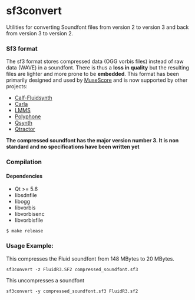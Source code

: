 # sf3convert

Utilities for converting Soundfont files from version 2 to version 3 and back from version 3 to version 2.

### Sf3 format

The sf3 format stores compressed data (OGG vorbis files) instead of raw data (WAVE) in a soundfont. There is thus a **loss in quality** but the resulting files are lighter and more prone to be **embedded**. This format has been primarily designed and used by [MuseScore](http://musescore.org) and is now supported by other projects:

* [Calf-Fluidsynth](http://calf-studio-gear.org/)
* [Carla](http://kxstudio.linuxaudio.org/Applications:Carla)
* [LMMS](https://lmms.io)
* [Polyphone](https://www.polyphone-soundfonts.com)
* [Qsynth](https://qsynth.sourceforge.io)
* [Qtractor](https://qtractor.sourceforge.io)

**The compressed soundfont has the major version number 3. It is non standard and no specifications have been written yet**


### Compilation

#### Dependencies

* Qt >= 5.6
* libsdnfile
* libogg
* libvorbis
* libvorbisenc
* libvorbisfile

```
$ make release
```

### Usage Example:

This compresses the Fluid soundfont from 148 MBytes to 20 MBytes.

    sf3convert -z FluidR3.SF2 compressed_soundfont.sf3

This uncompresses a soundfont

    sf3convert -y compressed_soundfont.sf3 FluidR3.sf2